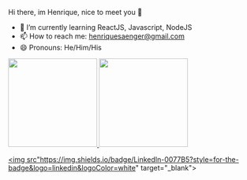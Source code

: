 Hi there, im Henrique, nice to meet you 👋

- 🌱 I’m currently learning ReactJS, Javascript, NodeJS
- 📫 How to reach me: henriquesaenger@gmail.com
- 😄 Pronouns: He/Him/His

<div>
  <a href="https://github.com/henriquesaenger">
  <img height="180em" src="https://github-readme-stats.vercel.app/api?username=henriquesaenger&show_icons=true&theme=midnight-purple">
  <img height="180em" src="https://github-readme-stats.vercel.app/api/top-langs/?username=henriquesaenger&layout=compact&theme=midnight-purple">
  
  <a href="https://www.linkedin.com/in/henrique-saenger/"><img src"https://img.shields.io/badge/LinkedIn-0077B5?style=for-the-badge&logo=linkedin&logoColor=white" target="_blank"></a>
</div>
<div>
</div>
